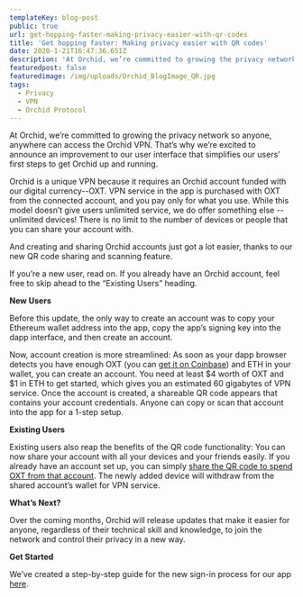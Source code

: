 ```yaml
---
templateKey: blog-post
public: true
url: get-hopping-faster-making-privacy-easier-with-qr-codes
title: 'Get hopping faster: Making privacy easier with QR codes'
date: 2020-1-21T16:47:36.651Z
description: 'At Orchid, we’re committed to growing the privacy network so anyone, anywhere can access the Orchid VPN. That’s why we’re excited to announce an improvement to our user interface that simplifies our users’ first steps to get Orchid up and running.'
featuredpost: false
featuredimage: /img/uploads/Orchid_BlogImage_QR.jpg
tags:
  - Privacy
  - VPN
  - Orchid Protocol
---
```

At Orchid, we’re committed to growing the privacy network so anyone, anywhere can access the Orchid VPN. That’s why we’re excited to announce an improvement to our user interface that simplifies our users’ first steps to get Orchid up and running.

Orchid is a unique VPN because it requires an Orchid account funded with our digital currency--OXT. VPN service in the app is purchased with OXT from the connected account, and you pay only for what you use. While this model doesn’t give users unlimited service, we do offer something else -- unlimited devices! There is no limit to the number of devices or people that you can share your account with.

And creating and sharing Orchid accounts just got a lot easier, thanks to our new QR code sharing and scanning feature.

If you’re a new user, read on. If you already have an Orchid account, feel free to skip ahead to the “Existing Users” heading.


**New Users**

Before this update, the only way to create an account was to copy your Ethereum wallet address into the app, copy the app’s signing key into the dapp interface, and then create an account. 

Now, account creation is more streamlined: As soon as your dapp browser detects you have enough OXT (you can [get it on Coinbase](https://www.coinbase.com/price/orchid)) and ETH in your wallet, you can create an account. You need at least $4 worth of OXT and $1 in ETH to get started, which gives you an estimated 60 gigabytes of VPN service. Once the account is created, a shareable QR code appears that contains your account credentials. Anyone can copy or scan that account into the app for a 1-step setup. 

**Existing Users**

Existing users also reap the benefits of the QR code functionality: You can now share your account with all your devices and your friends easily.  If you already have an account set up, you can simply [share the QR code to spend OXT from that account](https://www.orchid.com/join). The newly added device will withdraw from the shared account’s wallet for VPN service.

**What’s Next?**

Over the coming months, Orchid will release updates that make it easier for anyone, regardless of their technical skill and knowledge, to join the network and control their privacy in a new way.

**Get Started**

We’ve created a step-by-step guide for the new sign-in process for our app [here](https://www.orchid.com/join).
